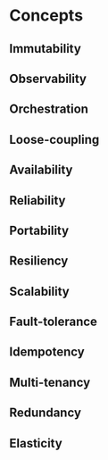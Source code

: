 # Concepts

## Immutability

## Observability

## Orchestration

## Loose-coupling

## Availability

## Reliability

## Portability

## Resiliency

## Scalability

## Fault-tolerance

## Idempotency

## Multi-tenancy

## Redundancy

## Elasticity

